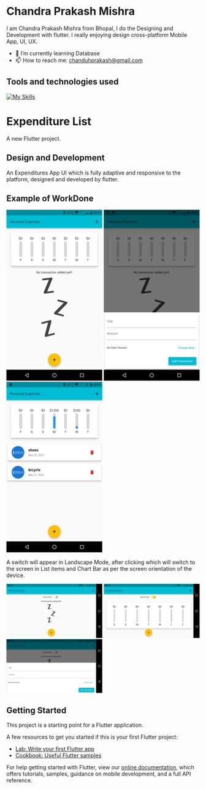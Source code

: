 <!--![Design and Development](https://media-exp1.licdn.com/dms/image/C4D16AQEbCHH1fL1xow/profile-displaybackgroundimage-shrink_200_800/0/1648931766351?e=2147483647&v=beta&t=knxaQqyT2s6Qf8S2yS3og5iuFUjewf8h-r8OoKgbBnc)  -->

# Chandra Prakash Mishra

I am Chandra Prakash Mishra from Bhopal, I do the Designing and Development with flutter. I really enjoying design cross-platform Mobile App, UI, UX.

- 🌱 I’m currently learning Database 
- 📫 How to reach me: chanduhprakash@gmail.com 

## Tools and technologies used
[![My Skills](https://skillicons.dev/icons?i=flutter)](https://flutter.dev)

# Expenditure List

A new Flutter project.

## Design and Development
An Expenditures App UI which is fully adaptive and responsive to the platform, designed and developed by flutter.

## Example of WorkDone
<div class="row">
<img src="https://github.com/akaChandu/expenditure-list/blob/master/EXPENSES2.png" width="250" >
<img src="https://github.com/akaChandu/expenditure-list/blob/master/expenses3.png" width="250" >
<img src="https://github.com/akaChandu/expenditure-list/blob/master/EXPENSES1.png" width="250" >
  </div>
  
  A switch will appear in Landscape Mode, after clicking which will switch to the screen in List items and Chart Bar as per the screen orientation of the device.
  
<div class="row">  
<img src="https://github.com/akaChandu/expenditure-list/blob/master/expensesL1.png" width="250" >
<img src="https://github.com/akaChandu/expenditure-list/blob/master/expensesL2.png" width="250" >
<img src="https://github.com/akaChandu/expenditure-list/blob/master/expensesL3.png" width="250" >
  </div>

## Getting Started

This project is a starting point for a Flutter application.

A few resources to get you started if this is your first Flutter project:

- [Lab: Write your first Flutter app](https://flutter.dev/docs/get-started/codelab)
- [Cookbook: Useful Flutter samples](https://flutter.dev/docs/cookbook)

For help getting started with Flutter, view our
[online documentation](https://flutter.dev/docs), which offers tutorials,
samples, guidance on mobile development, and a full API reference.
